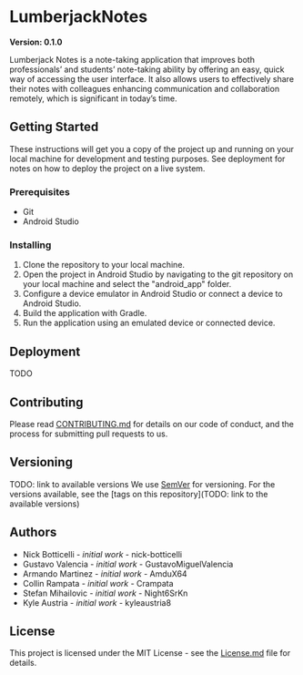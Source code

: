 # LumberjackNotes
**Version: 0.1.0**

Lumberjack Notes is a note-taking application that improves both professionals’ and students’ note-taking ability by offering an easy, quick way of accessing the user interface. It also allows users to effectively share their notes with colleagues enhancing communication and collaboration remotely, which is significant in today’s time.

## Getting Started
These instructions will get you a copy of the project up and running on your local machine for development and testing purposes. See deployment for notes on how to deploy the project on a live system.

### Prerequisites
- Git
- Android Studio

### Installing
1. Clone the repository to your local machine.
2. Open the project in Android Studio by navigating to the git repository on your local machine and select the "android_app" folder.
3. Configure a device emulator in Android Studio or connect a device to Android Studio.
4. Build the application with Gradle.
5. Run the application using an emulated device or connected device.

## Deployment
TODO

## Contributing
Please read [CONTRIBUTING.md](./CONTRIBUTING.md) for details on our code of conduct, and the process for submitting pull requests to us.

## Versioning
TODO: link to available versions
We use [SemVer](semver.org) for versioning. For the versions available, see the [tags on this repository](TODO: link to the available versions)

## Authors
- Nick Botticelli - *initial work* - nick-botticelli
- Gustavo Valencia - *initial work* - GustavoMiguelValencia
- Armando Martinez - *initial work* - AmduX64
- Collin Rampata - *initial work* - Crampata
- Stefan Mihailovic - *initial work* - Night6SrKn
- Kyle Austria - *initial work* - kyleaustria8

## License
This project is licensed under the MIT License - see the [License.md](./LICENSE) file for details.
